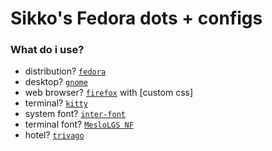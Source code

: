 # Sikko's Fedora dots + configs
### What do i use?

- distribution? [`fedora`](https://fedoraproject.org/)
- desktop? [`gnome`](https://www.gnome.org/)
- web browser? [`firefox`](https://www.mozilla.org/) with [custom css]
- terminal? [`kitty`](https://github.com/kovidgoyal/kitty)
- system font? [`inter-font`](https://github.com/rsms/inter/)
- terminal font? [`MesloLGS NF`](https://github.com/romkatv/powerlevel10k#meslo-nerd-font-patched-for-powerlevel10k)
- hotel? [`trivago`](https://www.trivago.com/)

